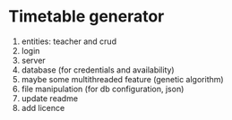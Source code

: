 # Timetable generator 
1. entities: teacher and crud
2. login
3. server
4. database (for credentials and availability)
5. maybe some multithreaded feature (genetic algorithm)
6. file manipulation (for db configuration, json)
7. update readme
8. add licence